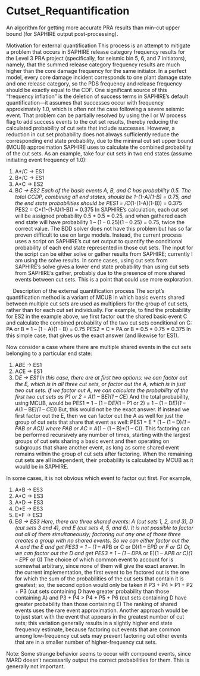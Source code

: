 # Cutset_Requantification
An algorithm for getting more accurate PRA results than min-cut upper bound (for SAPHIRE output post-processing).

Motivation for external quantification
This process is an attempt to mitigate a problem that occurs in SAPHIRE release category frequency results for the Level 3 PRA project (specifically, for seismic bin 5, 6, and 7 initiators), namely, that the summed release category frequency results are much higher than the core damage frequency for the same initiator. In a perfect model, every core damage incident corresponds to one plant damage state and one release category, so the PDS frequency and release frequency should be exactly equal to the CDF. 
One significant source of this “frequency inflation” is the deletion of success terms in SAPHIRE’s default quantification—it assumes that successes occur with frequency approximately 1.0, which is often not the case following a severe seismic event. That problem can be partially resolved by using the I or W process flag to add success events to the cut set results, thereby reducing the calculated probability of cut sets that include successes. However, a reduction in cut set probability does not always sufficiently reduce the corresponding end state probability, due to the minimal cut set upper bound (MCUB) approximation SAPHIRE uses to calculate the combined probability of the cut sets.
As an example, take four cut sets in two end states (assume initiating event frequency of 1.0):
1.	A*/C -> ES1
2.	B*/C -> ES1
3.	A*C -> ES2
4.	B*C -> ES2
Each of the basic events A, B, and C has probability 0.5.
The total CCDP, combining all end states, should be 1-(1-A)(1-B) = 0.75, and the end state probabilities should be
PES1 = /C*(1-(1-A)(1-B)) = 0.375
PES2 = C*(1-(1-A)(1-B)) = 0.375
In SAPHIRE’s calculation, each cut set will be assigned probability 0.5 * 0.5 = 0.25, and when gathered each end state will have probability 1 – (1 – 0.25)(1 – 0.25) = 0.75, twice the correct value.
The BDD solver does not have this problem but has so far proven difficult to use on large models. Instead, the current process uses a script on SAPHIRE’s cut set output to quantify the conditional probability of each end state represented in those cut sets. 
The input for the script can be either solve or gather results from SAPHIRE; currently I am using the solve results. In some cases, using cut sets from SAPHIRE’s solve gives a lower end state probability than using cut sets from SAPHIRE’s gather, probably due to the presence of more shared events between cut sets. This is a point that could use more exploration.

 
Description of the external quantification process
The script’s quantification method is a variant of MCUB in which basic events shared between multiple cut sets are used as multipliers for the group of cut sets, rather than for each cut set individually. For example, to find the probability for ES2 in the example above, we first factor out the shared basic event C and calculate the combined probability of the two cut sets conditional on C:
PA or B = 1 – (1 – A)(1 – B) = 0.75
PES2 = C * PA or B = 0.5 * 0.75 = 0.375
In this simple case, that gives us the exact answer (and likewise for ES1).

Now consider a case where there are multiple shared events in the cut sets belonging to a particular end state:
1.	A*B*E -> ES1
2.	A*C*E -> ES1
3.	D*E -> ES1
In this case, there are at first two options: we can factor out the E, which is in all three cut sets, or factor out the A, which is in just two cut sets.
If we factor out A, we can calculate the probability of the first two cut sets as
P1 or 2 = A*(1 – B*E)(1 – C*E)
And the total probability, using MCUB, would be
PES1 = 1 – (1 – D*E)*(1 – P1 or 2) = 1 – (1 – D*E)(1 – A*(1 – B*E)(1 – C*E))
But, this would not be the exact answer. If instead we first factor out the E, then we can factor out the A as well for just the group of cut sets that share that event as well:
PES1 = E * (1 – (1 – D)*(1 – PAB or AC))
where PAB or AC = A*(1 – (1 – B)*(1 – C)). 
This factoring can be performed recursively any number of times, starting with the largest groups of cut sets sharing a basic event and then operating on subgroups that share another event, as long as some shared event remains within the group of cut sets after factoring. When the remaining cut sets are all independent, their probability is calculated by MCUB as it would be in SAPHIRE.

In some cases, it is not obvious which event to factor out first. For example,
1.	A*B -> ES3
2.	A*C -> ES3
3.	A*D -> ES3
4.	D*E -> ES3
5.	E*F -> ES3
6.	E*G -> ES3
Here, there are three shared events: A (cut sets 1, 2, and 3), D (cut sets 3 and 4), and E (cut sets 4, 5, and 6). It is not possible to factor out all of them simultaneously; factoring out any one of those three creates a group with no shared events. So we can either factor out the A and the E and get
PES3 = 1 – (1 – A*PB or C or D)(1 – E*PD or F or G)
Or, we can factor out the D and get
PES3 = 1 – (1 – D*PA or E)(1 – A*PB or C)(1 – E*PF or G)
The choice of which common event to account for is somewhat arbitrary, since none of them will give the exact answer. In the current implementation, the first event to be factored out is the one for which the sum of the probabilities of the cut sets that contain it is greatest; so, the second option would only be taken if
P3 + P4 > P1 + P2 + P3 	(cut sets containing D have greater probability than those containing A)
and
P3 + P4 > P4 + P5 + P6 	(cut sets containing D have greater probability than those containing E)
The ranking of shared events uses the rare event approximation. Another approach would be to just start with the event that appears in the greatest number of cut sets; this variation generally results in a slightly higher end state frequency estimate, because factoring out events that are common among low-frequency cut sets may prevent factoring out other events that are in a smaller number of higher-frequency cut sets.

Note: Some strange behavior seems to occur with compound events, since MARD doesn’t necessarily output the correct probabilities for them. This is generally not important.


